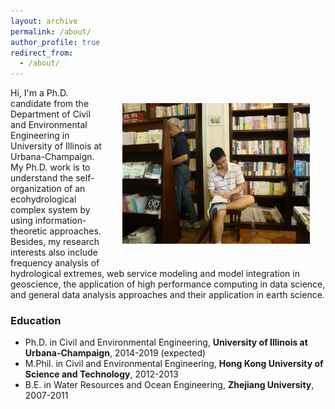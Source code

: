 ```yaml
---
layout: archive
permalink: /about/
author_profile: true
redirect_from:
  - /about/
---
```

<img src="/assets/images/profile_big.jpg" alt="Drawing" style="width: 300px;float: right;margin: 25px" hspace="10px"/>

Hi, I'm a Ph.D. candidate from the Department of Civil and Environmental Engineering in University of Illinois at Urbana-Champaign. My Ph.D. work is to understand the self-organization of an ecohydrological complex system by using information-theoretic approaches. Besides, my research interests also include frequency analysis of hydrological extremes, web service modeling and model integration in geoscience, the application of high performance computing in data science, and general data analysis approaches and their application in earth science.

<!-- # In the spare time, reading is one of the ways to enjoy or kill the time. I enjoy reading books associated with history, politics, and novels, and benifit a lot in understanding myself and the world. -->

### Education
- Ph.D. in Civil and Environmental Engineering, **University of Illinois at Urbana-Champaign**, 2014-2019 (expected)
- M.Phil. in Civil and Environmental Engineering, **Hong Kong University of Science and Technology**, 2012-2013
- B.E. in Water Resources and Ocean Engineering, **Zhejiang University**, 2007-2011
